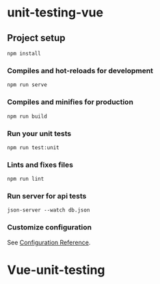 # unit-testing-vue

## Project setup

```
npm install
```

### Compiles and hot-reloads for development

```
npm run serve
```

### Compiles and minifies for production

```
npm run build
```

### Run your unit tests

```
npm run test:unit
```

### Lints and fixes files

```
npm run lint
```

### Run server for api tests

```
json-server --watch db.json
```

### Customize configuration

See [Configuration Reference](https://cli.vuejs.org/config/).

# Vue-unit-testing
